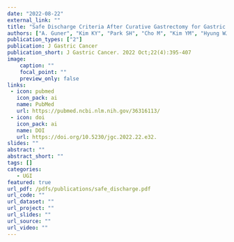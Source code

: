 ```yaml
---
date: "2022-08-22"
external_link: ""
title: "Safe Discharge Criteria After Curative Gastrectomy for Gastric Cancer"
authors: ["A. Guner", "Kim KY", "Park SH", "Cho M", "Kim YM", "Hyung WJ", "Kim HI"]
publication_types: ["2"]
publication: J Gastric Cancer
publication_short: J Gastric Cancer. 2022 Oct;22(4):395-407
image:
    caption: ""
    focal_point: ""
    preview_only: false
links:
 - icon: pubmed
   icon_pack: ai
   name: PubMed
   url: https://pubmed.ncbi.nlm.nih.gov/36316113/
 - icon: doi
   icon_pack: ai
   name: DOI
   url: https://doi.org/10.5230/jgc.2022.22.e32.
slides: ""
abstract: ""
abstract_short: ""
tags: []
categories: 
   - UGI
featured: true
url_pdf: /pdfs/publications/safe_discharge.pdf
url_code: ""
url_dataset: ""
url_project: ""
url_slides: ""
url_source: ""
url_video: ""
---
```

